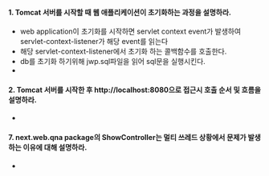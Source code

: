 #### 1. Tomcat 서버를 시작할 때 웹 애플리케이션이 초기화하는 과정을 설명하라.
* web application이 초기화를 시작하면 servlet context event가 발생하여 servlet-context-listener가 해당 event를 읽는다
* 해당 servlet-context-listener에서 초기화 하는 콜백함수를 호출한다.
* db를 초기화 하기위해 jwp.sql파일을 읽어 sql문을 실행시킨다.
* 

#### 2. Tomcat 서버를 시작한 후 http://localhost:8080으로 접근시 호출 순서 및 흐름을 설명하라.
* 

#### 7. next.web.qna package의 ShowController는 멀티 쓰레드 상황에서 문제가 발생하는 이유에 대해 설명하라.
* 
